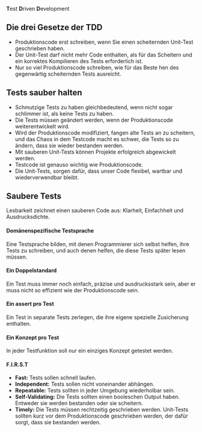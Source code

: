 **T**est **D**riven **D**evelopment 
## Die drei Gesetze der TDD
- Produktionscode erst schreiben, wenn Sie einen scheiternden Unit-Test geschrieben haben.
- Der Unit-Test darf nicht mehr Code enthalten, als für das Scheitern und ein korrektes Kompilieren des Tests erforderlich ist.
- Nur so viel Produktionscode schreiben, wie für das Beste hen des gegenwärtig scheiternden Tests ausreicht.

## Tests sauber halten
- Schmutzige Tests zu haben gleichbedeutend, wenn nicht sogar schlimmer ist, als keine Tests zu haben.
- Die Tests müssen geändert werden, wenn der Produktionscode weiterentwickelt wird.
- Wird der Produktionscode modifiziert, fangen alte Tests an zu scheitern, und das Chaos in dem Testcode macht es schwer, die Tests so zu ändern, dass sie wieder bestanden werden. 
- Mit sauberen Unit-Tests können Projekte erfolgreich abgewickelt werden.
- Testcode ist genauso wichtig wie Produktionscode.
- Die Unit-Tests, sorgen dafür, dass unser Code flexibel, wartbar und wiederverwendbar bleibt.

## Saubere Tests
Lesbarkeit zeichnet einen sauberen Code aus: Klarheit, Einfachheit und Ausdrucksdichte.
#### Domänenspezifische Testsprache
Eine Testsprache bilden, mit denen Programmierer sich selbst helfen, ihre Tests zu schreiben, und auch denen helfen, die diese Tests später lesen müssen.
#### Ein Doppelstandard
Ein Test muss immer noch einfach, präzise und ausdrucksstark sein, aber er muss nicht so effizient wie der Produktionscode sein.
#### Ein assert pro Test
Ein Test in separate Tests zerlegen, die ihre eigene spezielle Zusicherung enthalten.
#### Ein Konzept pro Test
In jeder Testfunktion soll nur ein einziges Konzept getestet werden.

#### F.I.R.S.T
- **Fast:** Tests sollen schnell laufen.
- **Independent:** Tests sollen nicht voneinander abhängen.
- **Repeatable:** Tests sollten in jeder Umgebung wiederholbar sein.
- **Self-Validating:** Die Tests sollten einen booleschen Output haben. Entweder sie werden bestanden oder sie scheitern.
- **Timely:** Die Tests müssen rechtzeitig geschrieben werden. Unit-Tests sollten kurz vor dem Produktionscode geschrieben werden, der dafür sorgt, dass sie bestanden werden.
